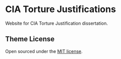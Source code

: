 # CIA Torture Justifications

Website for CIA Torture Justification dissertation.

## Theme License
Open sourced under the [MIT license](LICENSE.md).